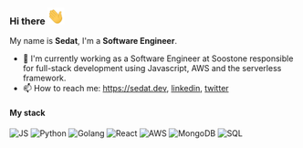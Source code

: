 ### Hi there <img src="https://raw.githubusercontent.com/ABSphreak/ABSphreak/master/gifs/Hi.gif" width="30px">

My name is <b>Sedat</b>, I'm a <b>Software Engineer</b>.

- 🔭 I'm currently working as a Software Engineer at Soostone responsible for full-stack development using Javascript, AWS and the serverless framework.
- 📫 How to reach me: https://sedat.dev, [linkedin](https://www.linkedin.com/in/sedatcyalcin), [twitter](https://twitter.com/SedatCanYalcin)

#### My stack
 ![JS](https://img.icons8.com/color/48/000000/javascript.png)
 ![Python](https://img.icons8.com/color/48/000000/python--v1.png)
 ![Golang](https://img.icons8.com/color/48/000000/golang.png)
 ![React](https://img.icons8.com/office/48/000000/react.png)
 ![AWS](https://img.icons8.com/color/48/000000/amazon-web-services.png)
 ![MongoDB](https://img.icons8.com/color/48/000000/mongodb.png)
 ![SQL](https://img.icons8.com/metro/48/000000/mysql.png)

